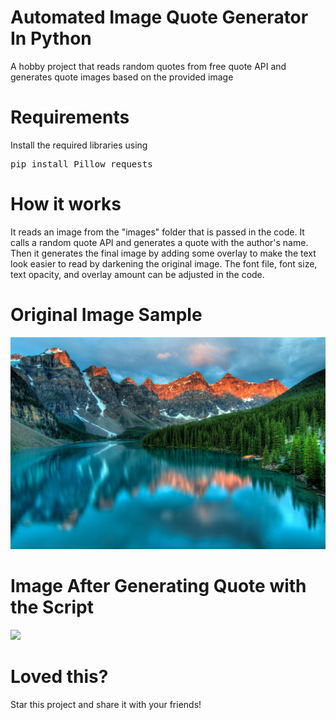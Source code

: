 # Automated Image Quote Generator In Python
A hobby project that reads random quotes from free quote API and generates quote images based on the provided image

# Requirements
Install the required libraries using
<pre>pip install Pillow requests</pre>

# How it works
It reads an image from the "images" folder that is passed in the code. It calls a random quote API and generates a quote with the author's name. Then it generates the final image by adding some overlay to make the text look easier to read by darkening the original image. The font file, font size, text opacity, and overlay amount can be adjusted in the code. 

# Original Image Sample
<img src="https://raw.githubusercontent.com/TufayelLUS/Automated-Image-Quote-Generator-In-Python/main/images/wallpaper.jpg" />

# Image After Generating Quote with the Script
<img src="https://raw.githubusercontent.com/TufayelLUS/Automated-Image-Quote-Generator-In-Python/main/output.png" />

# Loved this?
Star this project and share it with your friends!

